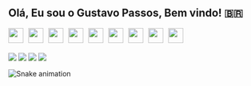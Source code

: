 ## Olá, Eu sou o Gustavo Passos, Bem vindo! 🇧🇷  

<div>
<a href="https://github.com/Passossss"> 
</div>
  
<div style="display: flex; flex-wrap: wrap; gap: 10px; align-items: center;">
      <img src="https://cdn.jsdelivr.net/gh/devicons/devicon/icons/csharp/csharp-original.svg" width="30" height="30" />   
      <img src="https://cdn.jsdelivr.net/gh/devicons/devicon/icons/java/java-original.svg" width="30" height="30" /> 
  <img src="https://cdn.jsdelivr.net/gh/devicons/devicon/icons/python/python-original.svg" width="30" height="30" /> 
    <img src="https://cdn.jsdelivr.net/gh/devicons/devicon/icons/php/php-original.svg" width="30" height="30" /> 
  <img src="https://cdn.jsdelivr.net/gh/devicons/devicon/icons/css3/css3-original.svg" width="30" height="30" /> 
    <img src="https://cdn.jsdelivr.net/gh/devicons/devicon/icons/html5/html5-original.svg" width="30" height="30" /> 
    <img src="https://cdn.jsdelivr.net/gh/devicons/devicon/icons/javascript/javascript-original.svg" width="30" height="30" /> 
    <img src="https://cdn.jsdelivr.net/gh/devicons/devicon/icons/flutter/flutter-original.svg" width="30" height="30" />
    <img src="https://cdn.jsdelivr.net/gh/devicons/devicon/icons/vuejs/vuejs-original.svg" width="30" height="30" />
</div>

<div style="margin-top: 20px;">
<a href="https://instagram.com/gustavopassosx/" target="_blank"><img src="https://img.shields.io/badge/-Instagram-%23E4405F?style=for-the-badge&logo=instagram&logoColor=white" target="_blank"></a>
<a href="https://www.linkedin.com/in/gustavo-passos-733b2b225/" target="_blank"><img src="https://img.shields.io/badge/-LinkedIn-%230077B5?style=for-the-badge&logo=linkedin&logoColor=white" target="_blank"></a>
<a href="mailto:Gusapas26@gmail.com"><img src="https://img.shields.io/badge/Gmail-D14836?style=for-the-badge&logo=gmail&logoColor=white" target="_blank"></a>
<a href="https://discord.com/channels/Hard#9045" target="_blank"><img src="https://img.shields.io/badge/-Discord-%230067C5?style=for-the-badge&logo=discord&logoColor=white" target="_blank"></a>
</div>
  
![Snake animation](https://github.com/Passossss/Passossss/blob/output/github-contribution-grid-snake.svg)
